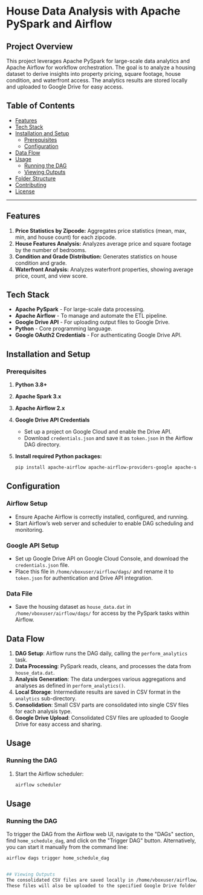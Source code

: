 # House Data Analysis with Apache PySpark and Airflow

## Project Overview

This project leverages Apache PySpark for large-scale data analytics and Apache Airflow for workflow orchestration. The goal is to analyze a housing dataset to derive insights into property pricing, square footage, house condition, and waterfront access. The analytics results are stored locally and uploaded to Google Drive for easy access.

## Table of Contents

- [Features](#features)
- [Tech Stack](#tech-stack)
- [Installation and Setup](#installation-and-setup)
  - [Prerequisites](#prerequisites)
  - [Configuration](#configuration)
- [Data Flow](#data-flow)
- [Usage](#usage)
  - [Running the DAG](#running-the-dag)
  - [Viewing Outputs](#viewing-outputs)
- [Folder Structure](#folder-structure)
- [Contributing](#contributing)
- [License](#license)

---

## Features

1. **Price Statistics by Zipcode:** Aggregates price statistics (mean, max, min, and house count) for each zipcode.
2. **House Features Analysis:** Analyzes average price and square footage by the number of bedrooms.
3. **Condition and Grade Distribution:** Generates statistics on house condition and grade.
4. **Waterfront Analysis:** Analyzes waterfront properties, showing average price, count, and view score.

## Tech Stack

- **Apache PySpark** - For large-scale data processing.
- **Apache Airflow** - To manage and automate the ETL pipeline.
- **Google Drive API** - For uploading output files to Google Drive.
- **Python** - Core programming language.
- **Google OAuth2 Credentials** - For authenticating Google Drive API.

## Installation and Setup

### Prerequisites

1. **Python 3.8+**
2. **Apache Spark 3.x**
3. **Apache Airflow 2.x**
4. **Google Drive API Credentials**
   - Set up a project on Google Cloud and enable the Drive API.
   - Download `credentials.json` and save it as `token.json` in the Airflow DAG directory.
5. **Install required Python packages:**

   ```bash
   pip install apache-airflow apache-airflow-providers-google apache-spark google-auth google-auth-oauthlib google-auth-httplib2 google-api-python-client

## Configuration

### Airflow Setup
- Ensure Apache Airflow is correctly installed, configured, and running.
- Start Airflow’s web server and scheduler to enable DAG scheduling and monitoring.

### Google API Setup
- Set up Google Drive API on Google Cloud Console, and download the `credentials.json` file.
- Place this file in `/home/vboxuser/airflow/dags/` and rename it to `token.json` for authentication and Drive API integration.

### Data File
- Save the housing dataset as `house_data.dat` in `/home/vboxuser/airflow/dags/` for access by the PySpark tasks within Airflow.

## Data Flow

1. **DAG Setup**: Airflow runs the DAG daily, calling the `perform_analytics` task.
2. **Data Processing**: PySpark reads, cleans, and processes the data from `house_data.dat`.
3. **Analysis Generation**: The data undergoes various aggregations and analyses as defined in `perform_analytics()`.
4. **Local Storage**: Intermediate results are saved in CSV format in the `analytics` sub-directory.
5. **Consolidation**: Small CSV parts are consolidated into single CSV files for each analysis type.
6. **Google Drive Upload**: Consolidated CSV files are uploaded to Google Drive for easy access and sharing.

## Usage

### Running the DAG

1. Start the Airflow scheduler:
   ```bash
   airflow scheduler

## Usage

### Running the DAG

To trigger the DAG from the Airflow web UI, navigate to the "DAGs" section, find `home_schedule_dag`, and click on the "Trigger DAG" button. Alternatively, you can start it manually from the command line:

```bash
airflow dags trigger home_schedule_dag


## Viewing Outputs
The consolidated CSV files are saved locally in /home/vboxuser/airflow/dags/analytics/.
These files will also be uploaded to the specified Google Drive folder (configure the folder ID in the perform_analytics function within the DAG script).
